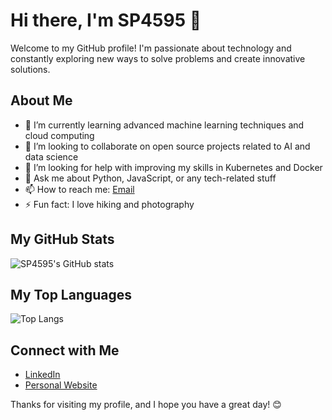 # Hi there, I'm SP4595 👋

Welcome to my GitHub profile! I'm passionate about technology and constantly exploring new ways to solve problems and create innovative solutions.

## About Me

- 🌱 I’m currently learning advanced machine learning techniques and cloud computing
- 👯 I’m looking to collaborate on open source projects related to AI and data science
- 🤔 I’m looking for help with improving my skills in Kubernetes and Docker
- 💬 Ask me about Python, JavaScript, or any tech-related stuff
- 📫 How to reach me: [Email](122090249@link.cuhk.edu.cn)
- ⚡ Fun fact: I love hiking and photography

## My GitHub Stats

![SP4595's GitHub stats](https://github-readme-stats.vercel.app/api?username=SP4595&show_icons=true&theme=radical)

## My Top Languages

![Top Langs](https://github-readme-stats.vercel.app/api/top-langs/?username=SP4595&layout=compact&theme=radical)

## Connect with Me

- [LinkedIn](https://www.linkedin.com/in/mingcong-lei/)
- [Personal Website](https://sp4595.github.io/)


Thanks for visiting my profile, and I hope you have a great day! 😊
